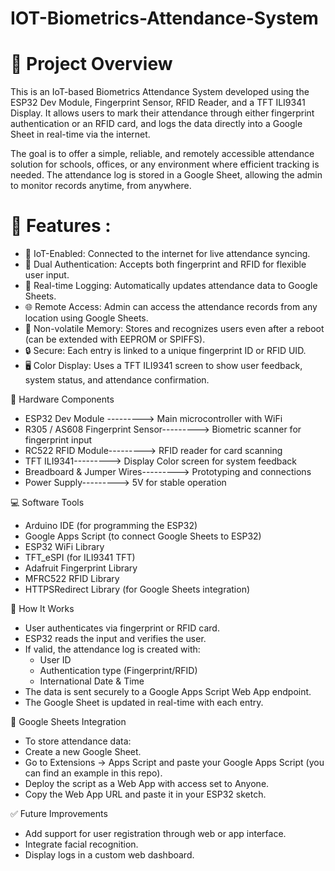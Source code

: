 # IOT-Biometrics-Attendance-System

# 📌 Project Overview
   This is an IoT-based Biometrics Attendance System developed using the ESP32 Dev Module, Fingerprint Sensor, RFID Reader, and a TFT ILI9341 Display. It allows users to       mark their attendance through either fingerprint authentication or an RFID card, and logs the data directly into a Google Sheet in real-time via the internet.

   The goal is to offer a simple, reliable, and remotely accessible attendance solution for schools, offices, or any environment where efficient tracking is needed. The        attendance log is stored in a Google Sheet, allowing the admin to monitor records anytime, from anywhere.

# 🔧 Features :
   - 📶 IoT-Enabled: Connected to the internet for live attendance syncing.
   - 🛂 Dual Authentication: Accepts both fingerprint and RFID for flexible user input.
   - 🧠 Real-time Logging: Automatically updates attendance data to Google Sheets.
   - 🌐 Remote Access: Admin can access the attendance records from any location using Google Sheets.
   - 💾 Non-volatile Memory: Stores and recognizes users even after a reboot (can be extended with EEPROM or SPIFFS).
   - 🔒 Secure: Each entry is linked to a unique fingerprint ID or RFID UID.
   - 🖥️ Color Display: Uses a TFT ILI9341 screen to show user feedback, system status, and attendance confirmation.

🧰 Hardware Components
- ESP32 Dev Module --------->	Main microcontroller with WiFi
- R305 / AS608 Fingerprint Sensor--------->	Biometric scanner for fingerprint input
- RC522 RFID Module--------->	RFID reader for card scanning
- TFT ILI9341---------> Display	Color screen for system feedback
- Breadboard & Jumper Wires--------->	Prototyping and connections
- Power Supply--------->	5V for stable operation

💻 Software Tools
- Arduino IDE (for programming the ESP32)
- Google Apps Script (to connect Google Sheets to ESP32)
- ESP32 WiFi Library
- TFT_eSPI (for ILI9341 TFT)
- Adafruit Fingerprint Library
- MFRC522 RFID Library
- HTTPSRedirect Library (for Google Sheets integration)

🚀 How It Works
- User authenticates via fingerprint or RFID card.
- ESP32 reads the input and verifies the user.
- If valid, the attendance log is created with:
    * User ID
    * Authentication type (Fingerprint/RFID)
    * International Date & Time
- The data is sent securely to a Google Apps Script Web App endpoint.
- The Google Sheet is updated in real-time with each entry.

📂 Google Sheets Integration
- To store attendance data:
- Create a new Google Sheet.
- Go to Extensions → Apps Script and paste your Google Apps Script (you can find an example in this repo).
- Deploy the script as a Web App with access set to Anyone.
- Copy the Web App URL and paste it in your ESP32 sketch.

✅ Future Improvements
- Add support for user registration through web or app interface.
- Integrate facial recognition.
- Display logs in a custom web dashboard.

